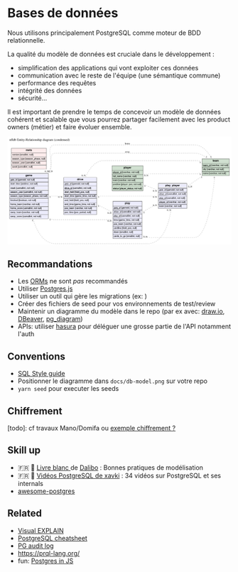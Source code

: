# Bases de données

Nous utilisons principalement PostgreSQL comme moteur de BDD relationnelle.

La qualité du modèle de données est cruciale dans le développement :

- simplification des applications qui vont exploiter ces données
- communication avec le reste de l'équipe (une sémantique commune)
- performance des requêtes
- intégrité des données
- sécurité...

Il est important de prendre le temps de concevoir un modèle de données cohérent et scalable que vous pourrez partager facilement avec les product owners (métier) et faire évoluer ensemble.

![](_media/db-model.png ":size=1000x450")

## Recommandations

- Les [ORMs](https://www.base-de-donnees.com/orm/) ne sont _pas_ recommandés
- Utiliser [Postgres.js](https://github.com/porsager/postgres)
- Utiliser un outil qui gère les migrations (ex: )
- Créer des fichiers de seed pour vos environnements de test/review
- Maintenir un diagramme du modèle dans le repo (par ex avec: [draw.io](https://draw.io), [DBeaver](https://dbeaver.io/download/), [pg_diagram](https://github.com/qweeze/pg_diagram))
- APIs: utiliser [hasura](https://hasura.io/) pour déléguer une grosse partie de l'API notamment l'auth

## Conventions

- [SQL Style guide](https://www.sqlstyle.guide/)
- Positionner le diagramme dans `docs/db-model.png` sur votre repo
- `yarn seed` pour executer les seeds

## Chiffrement

[todo]: cf travaux Mano/Domifa ou [exemple chiffrement ?](https://medium.com/@jianshi_94445/encrypt-decrypt-your-data-using-native-postgres-functions-with-sequelize-js-c04948d96833)

## Skill up

- 🇫🇷 💙 [Livre blanc ](https://public.dalibo.com/exports/marketing/livres_blancs/dlb04-modeliser_avec_postgresql/DLB04_Modeliser_avec_PostgreSQL.pdf) de [Dalibo](https://www.dalibo.com/) : Bonnes pratiques de modélisation
- 🇫🇷 💙 [Vidéos PostgreSQL de xavki](https://www.youtube.com/playlist?list=PLn6POgpklwWonHjoGXXSIXJWYzPSy2FeJ) : 34 vidéos sur PostgreSQL et ses internals
- [awesome-postgres](https://github.com/dhamaniasad/awesome-postgres)

## Related

- [Visual EXPLAIN](https://explain.depesz.com/s/6Pkc)
- [PostgreSQL cheatsheet](https://quickref.me/postgres)
- [PG audit log](https://github.com/hasura/audit-trigger)
- https://prql-lang.org/
- fun: [Postgres in JS](https://oguimbal.github.io/pg-mem-playground/)
